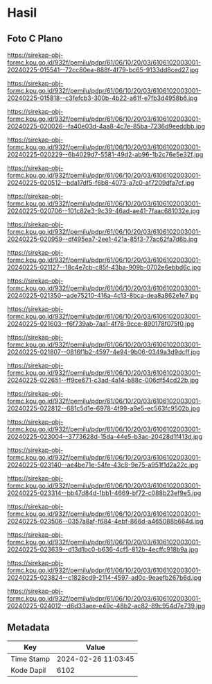 # Hasil

## Foto C Plano

https://sirekap-obj-formc.kpu.go.id/932f/pemilu/pdpr/61/06/10/20/03/6106102003001-20240225-015541--72cc80ea-888f-4f79-bc65-9133dd8ced27.jpg

https://sirekap-obj-formc.kpu.go.id/932f/pemilu/pdpr/61/06/10/20/03/6106102003001-20240225-015818--c3fefcb3-300b-4b22-a61f-e7fb3d4958b6.jpg

https://sirekap-obj-formc.kpu.go.id/932f/pemilu/pdpr/61/06/10/20/03/6106102003001-20240225-020026--fa40e03d-4aa8-4c7e-85ba-7236d9eeddbb.jpg

https://sirekap-obj-formc.kpu.go.id/932f/pemilu/pdpr/61/06/10/20/03/6106102003001-20240225-020229--6b4029d7-5581-49d2-ab96-1b2c76e5e32f.jpg

https://sirekap-obj-formc.kpu.go.id/932f/pemilu/pdpr/61/06/10/20/03/6106102003001-20240225-020512--bda17df5-f6b8-4073-a7c0-af7209dfa7cf.jpg

https://sirekap-obj-formc.kpu.go.id/932f/pemilu/pdpr/61/06/10/20/03/6106102003001-20240225-020706--101c82e3-9c39-46ad-ae41-7faac681032e.jpg

https://sirekap-obj-formc.kpu.go.id/932f/pemilu/pdpr/61/06/10/20/03/6106102003001-20240225-020959--df495ea7-2ee1-421a-85f3-77ac62fa7d6b.jpg

https://sirekap-obj-formc.kpu.go.id/932f/pemilu/pdpr/61/06/10/20/03/6106102003001-20240225-021127--18c4e7cb-c85f-43ba-909b-0702e6ebbd6c.jpg

https://sirekap-obj-formc.kpu.go.id/932f/pemilu/pdpr/61/06/10/20/03/6106102003001-20240225-021350--ade75210-416a-4c13-8bca-dea8a862e1e7.jpg

https://sirekap-obj-formc.kpu.go.id/932f/pemilu/pdpr/61/06/10/20/03/6106102003001-20240225-021603--f6f739ab-7aa1-4f78-9cce-890178f075f0.jpg

https://sirekap-obj-formc.kpu.go.id/932f/pemilu/pdpr/61/06/10/20/03/6106102003001-20240225-021807--0816f1b2-4597-4e94-9b06-0349a3d9dcff.jpg

https://sirekap-obj-formc.kpu.go.id/932f/pemilu/pdpr/61/06/10/20/03/6106102003001-20240225-022651--ff9ce671-c3ad-4a14-b88c-006df54cd22b.jpg

https://sirekap-obj-formc.kpu.go.id/932f/pemilu/pdpr/61/06/10/20/03/6106102003001-20240225-022812--681c5d1e-6978-4f99-a9e5-ec563fc9502b.jpg

https://sirekap-obj-formc.kpu.go.id/932f/pemilu/pdpr/61/06/10/20/03/6106102003001-20240225-023004--3773628d-15da-44e5-b3ac-20428d1f413d.jpg

https://sirekap-obj-formc.kpu.go.id/932f/pemilu/pdpr/61/06/10/20/03/6106102003001-20240225-023140--ae4be71e-54fe-43c8-9e75-a951f1d2a22c.jpg

https://sirekap-obj-formc.kpu.go.id/932f/pemilu/pdpr/61/06/10/20/03/6106102003001-20240225-023314--bb47d84d-1bb1-4669-bf72-c088b23ef9e5.jpg

https://sirekap-obj-formc.kpu.go.id/932f/pemilu/pdpr/61/06/10/20/03/6106102003001-20240225-023506--0357a8af-f684-4ebf-866d-a465088b664d.jpg

https://sirekap-obj-formc.kpu.go.id/932f/pemilu/pdpr/61/06/10/20/03/6106102003001-20240225-023639--d13d1bc0-b636-4cf5-812b-4ecffc918b9a.jpg

https://sirekap-obj-formc.kpu.go.id/932f/pemilu/pdpr/61/06/10/20/03/6106102003001-20240225-023824--c1828cd9-2114-4597-ad0c-9eaefb267b6d.jpg

https://sirekap-obj-formc.kpu.go.id/932f/pemilu/pdpr/61/06/10/20/03/6106102003001-20240225-024012--d6d33aee-e49c-48b2-ac82-89c954d7e739.jpg


## Metadata

| Key        | Value               |
| ---------- | ------------------- |
| Time Stamp | 2024-02-26 11:03:45 |
| Kode Dapil | 6102                |



